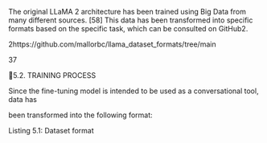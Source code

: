 The original LLaMA 2 architecture has been trained using Big Data from many different
sources. [58] This data has been transformed into specific formats based on the specific
task, which can be consulted on GitHub2.

2https://github.com/mallorbc/llama_dataset_formats/tree/main

37

5.2. TRAINING PROCESS

Since the fine-tuning model is intended to be used as a conversational tool, data has

been transformed into the following format:

Listing 5.1: Dataset format